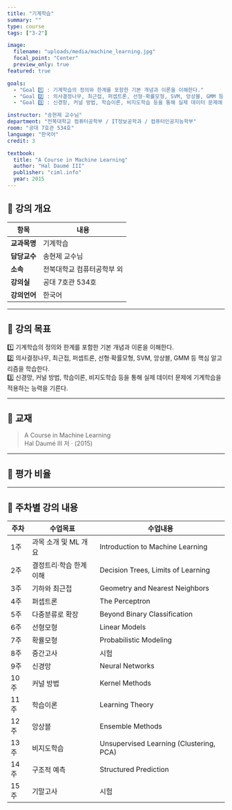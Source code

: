 ```yaml
---
title: "기계학습"
summary: ""
type: course
tags: ["3-2"]

image:
  filename: "uploads/media/machine_learning.jpg"
  focal_point: "Center"
  preview_only: true
featured: true

goals:
  - "Goal 1️⃣ : 기계학습의 정의와 한계를 포함한 기본 개념과 이론을 이해한다."
  - "Goal 2️⃣ : 의사결정나무, 최근접, 퍼셉트론, 선형·확률모형, SVM, 앙상블, GMM 등 핵심 알고리즘을 학습한다."
  - "Goal 3️⃣ : 신경망, 커널 방법, 학습이론, 비지도학습 등을 통해 실제 데이터 문제에 기계학습을 적용하는 능력을 기른다."

instructor: "송현제 교수님"
department: "전북대학교 컴퓨터공학부 / IT정보공학과 / 컴퓨터인공지능학부"
room: "공대 7호관 534호"
language: "한국어"
credit: 3

textbook:
  title: "A Course in Machine Learning"
  author: "Hal Daumé III"
  publisher: "ciml.info"
  year: 2015
---
```


<!--more-->

## 📘 강의 개요

| 항목 | 내용 |
|------|------|
| **교과목명** | 기계학습 |
| **담당교수** | 송현제 교수님 |
| **소속** | 전북대학교 컴퓨터공학부 외 |
| **강의실** | 공대 7호관 534호 |
| **강의언어** | 한국어 |

---

## 🎯 강의 목표

1️⃣ 기계학습의 정의와 한계를 포함한 기본 개념과 이론을 이해한다.  
2️⃣ 의사결정나무, 최근접, 퍼셉트론, 선형·확률모형, SVM, 앙상블, GMM 등 핵심 알고리즘을 학습한다.  
3️⃣ 신경망, 커널 방법, 학습이론, 비지도학습 등을 통해 실제 데이터 문제에 기계학습을 적용하는 능력을 기른다.

---

## 📖 교재

> A Course in Machine Learning  
> Hal Daumé III 저 · (2015)

---

## 🧮 평가 비율

<canvas id="chart-ml" width="400" height="400"></canvas>
<script src="https://cdn.jsdelivr.net/npm/chart.js"></script>
<script>
const cML = document.getElementById('chart-ml');
new Chart(cML, {
  type: 'pie',
  data: {
    labels: ['중간고사', '기말고사', '출석', '과제'],
    datasets: [{ data: [30, 30, 10, 30], backgroundColor: ['#9ad0f5','#ffb7b2','#ffdac1','#b5ead7'], borderColor:'#222', borderWidth:2 }]
  },
  options: { plugins:{ legend:{ position:'bottom' } } }
});
</script>

---

## 📆 주차별 강의 내용

| 주차 | 수업목표 | 수업내용 |
|------|-----------|-----------|
| 1주 | 과목 소개 및 ML 개요 | Introduction to Machine Learning |
| 2주 | 결정트리·학습 한계 이해 | Decision Trees, Limits of Learning |
| 3주 | 기하와 최근접 | Geometry and Nearest Neighbors |
| 4주 | 퍼셉트론 | The Perceptron |
| 5주 | 다중분류로 확장 | Beyond Binary Classification |
| 6주 | 선형모형 | Linear Models |
| 7주 | 확률모형 | Probabilistic Modeling |
| 8주 | 중간고사 | 시험 |
| 9주 | 신경망 | Neural Networks |
| 10주 | 커널 방법 | Kernel Methods |
| 11주 | 학습이론 | Learning Theory |
| 12주 | 앙상블 | Ensemble Methods |
| 13주 | 비지도학습 | Unsupervised Learning (Clustering, PCA) |
| 14주 | 구조적 예측 | Structured Prediction |
| 15주 | 기말고사 | 시험 |
